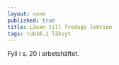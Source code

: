 ```yaml
---
layout: none
published: true
title: Läxan till fredags lektion
tags: rub16.1 läksyt
---
```

Fyll i s. 20 i arbetshäftet.
